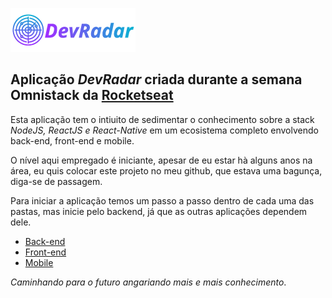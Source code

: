 ![DevRadar](https://github.com/michelonsouza/omnistack-10/blob/master/frontend/src/assets/logo-dev-radar.png?raw=true)


## Aplicação _DevRadar_ criada durante a semana Omnistack da [Rocketseat](https://rocketseat.com.br)

Esta aplicação tem o intiuito de sedimentar o conhecimento sobre a stack _NodeJS, ReactJS e React-Native_ em um ecosistema completo envolvendo back-end, front-end e mobile.

O nível aqui empregado é iniciante, apesar de eu estar hà alguns anos na área, eu quis colocar este projeto no meu github, que estava uma bagunça, diga-se de passagem.

Para iniciar a aplicação temos um passo a passo dentro de cada uma das pastas, mas inicie pelo backend, já que as outras aplicações dependem dele.

- [Back-end](/backend)
- [Front-end](/frontend)
- [Mobile](/mobile)


_Caminhando para o futuro angariando mais e mais conhecimento_.
